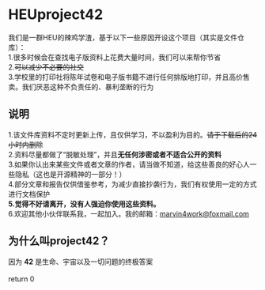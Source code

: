 # HEUproject42
我们是一群HEU的辣鸡学渣，基于以下一些原因开设这个项目（其实是文件仓库）：<br>
1.很多时候会在查找电子版资料上花费大量时间，我们可以来帮你节省<br>
2.~~可以减少不必要的社交~~<br>
3.学校里的打印社将陈年试卷和电子版书籍不进行任何排版地打印，并且高价售卖。我们厌恶这种不负责任的、暴利垄断的行为<br>

## 说明<br>
1.该文件库资料不定时更新上传，且仅供学习，不以盈利为目的。~~请于下载后的24小时内删除~~<br>
2.资料尽量都做了“脱敏处理”，并且**无任何涉密或者不适合公开的资料**<br>
3.如果你认出来某些文件或者文章的作者，请当做不知道，给这些善良的好心人一些隐私（这也是开源精神的一部分！）<br>
4.部分文章和报告仅供借鉴参考，为减少直接抄袭行为，我们有权使用一定的方式进行文档保护<br>
**5.觉得不好请离开，没有人强迫你使用这些资料。**<br>
6.欢迎其他小伙伴联系我，一起加入。我的邮箱：marvin4work@foxmail.com

## 为什么叫project42？
因为 **42** 是生命、宇宙以及一切问题的终极答案<br>
<br>
return 0
